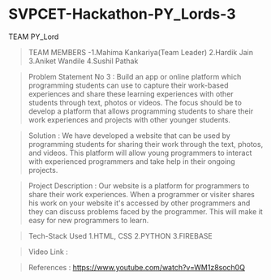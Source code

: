 # SVPCET-Hackathon-PY_Lords-3

TEAM PY_Lord
> TEAM MEMBERS -1.Mahima Kankariya(Team Leader)
              2.Hardik Jain
              3.Aniket Wandile
              4.Sushil Pathak

> Problem Statement No 3 :
Build an app or online platform which programming students can 
use to capture their work-based experiences and share these 
learning experiences with other students through text, photos or
videos.
The focus should be to develop a platform that allows programming 
students to share their work experiences and projects with other younger 
students.

> Solution : 
We have developed a website that can be used by programming students for
sharing their work through the text, photos, and videos. This platform will
allow young programmers to interact with experienced programmers and take
help in their ongoing projects.

> Project Description :
Our website is a platform for programmers to share their work experiences.
When a programmer or visiter shares his work on your website it's accessed by
other programmers and they can discuss problems faced by the programmer.
This will make it easy for new programmers to learn.

> Tech-Stack Used
1.HTML, CSS
2.PYTHON
3.FIREBASE

> Video Link :


> References :
https://www.youtube.com/watch?v=WM1z8soch0Q
